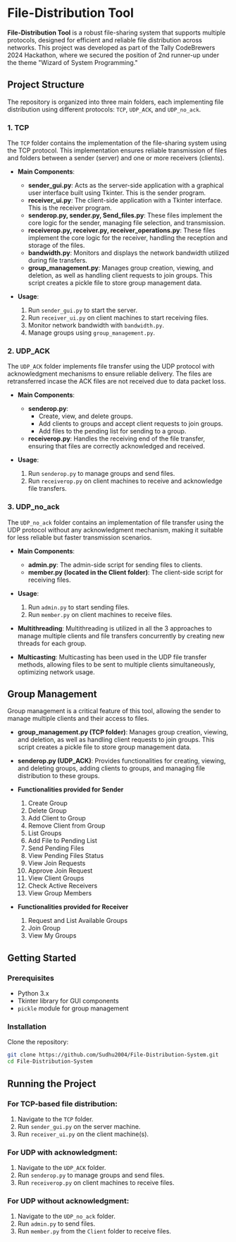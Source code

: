 # File-Distribution Tool

**File-Distribution Tool** is a robust file-sharing system that supports multiple protocols, designed for efficient and reliable file distribution across networks. This project was developed as part of the Tally CodeBrewers 2024 Hackathon, where we secured the position of 2nd runner-up under the theme "Wizard of System Programming."

## Project Structure

The repository is organized into three main folders, each implementing file distribution using different protocols: `TCP`, `UDP_ACK`, and `UDP_no_ack`.

### 1. TCP

The `TCP` folder contains the implementation of the file-sharing system using the TCP protocol. This implementation ensures reliable transmission of files and folders between a sender (server) and one or more receivers (clients).

- **Main Components**:
  - **sender_gui.py**: Acts as the server-side application with a graphical user interface built using Tkinter. This is the sender program.
  - **receiver_ui.py**: The client-side application with a Tkinter interface. This is the receiver program.
  - **senderop.py, sender.py, Send_files.py**: These files implement the core logic for the sender, managing file selection, and transmission.
  - **receiverop.py, receiver.py, receiver_operations.py**: These files implement the core logic for the receiver, handling the reception and storage of the files.
  - **bandwidth.py**: Monitors and displays the network bandwidth utilized during file transfers.
  - **group_management.py**: Manages group creation, viewing, and deletion, as well as handling client requests to join groups. This script creates a pickle file to store group management data.

- **Usage**:
  1. Run `sender_gui.py` to start the server.
  2. Run `receiver_ui.py` on client machines to start receiving files.
  3. Monitor network bandwidth with `bandwidth.py`.
  4. Manage groups using `group_management.py`.

### 2. UDP_ACK

The `UDP_ACK` folder implements file transfer using the UDP protocol with acknowledgment mechanisms to ensure reliable delivery. The files are retransferred incase the ACK files are not received due to data packet loss.

- **Main Components**:
  - **senderop.py**: 
    - Create, view, and delete groups.
    - Add clients to groups and accept client requests to join groups.
    - Add files to the pending list for sending to a group.
  - **receiverop.py**: Handles the receiving end of the file transfer, ensuring that files are correctly acknowledged and received.

- **Usage**:
  1. Run `senderop.py` to manage groups and send files.
  2. Run `receiverop.py` on client machines to receive and acknowledge file transfers.

### 3. UDP_no_ack

The `UDP_no_ack` folder contains an implementation of file transfer using the UDP protocol without any acknowledgment mechanism, making it suitable for less reliable but faster transmission scenarios.

- **Main Components**:
  - **admin.py**: The admin-side script for sending files to clients.
  - **member.py (located in the Client folder)**: The client-side script for receiving files.

- **Usage**:
  1. Run `admin.py` to start sending files.
  2. Run `member.py` on client machines to receive files.


- **Multithreading**: Multithreading is utilized in all the 3 approaches to manage multiple clients and file transfers concurrently by creating new threads for each group.
- **Multicasting**: Multicasting has been used in the UDP file transfer methods, allowing files to be sent to multiple clients simultaneously, optimizing network usage.
  
## Group Management

Group management is a critical feature of this tool, allowing the sender to manage multiple clients and their access to files.

- **group_management.py (TCP folder)**: Manages group creation, viewing, and deletion, as well as handling client requests to join groups. This script creates a pickle file to store group management data.

- **senderop.py (UDP_ACK)**: Provides functionalities for creating, viewing, and deleting groups, adding clients to groups, and managing file distribution to these groups.

- **Functionalities provided for Sender**
  1. Create Group
  2. Delete Group
  3. Add Client to Group
  4. Remove Client from Group
  5. List Groups
  6. Add File to Pending List
  7. Send Pending Files
  8. View Pending Files Status
  9. View Join Requests
  10. Approve Join Request
  11. View Client Groups
  12. Check Active Receivers
  13. View Group Members
      
- **Functionalities provided for Receiver**
  1. Request and List Available Groups
  2. Join Group
  3. View My Groups
     
## Getting Started

### Prerequisites

- Python 3.x
- Tkinter library for GUI components
- `pickle` module for group management

### Installation

Clone the repository:

```bash
git clone https://github.com/Sudhu2004/File-Distribution-System.git
cd File-Distribution-System
```
## Running the Project

### For TCP-based file distribution:

1. Navigate to the `TCP` folder.
2. Run `sender_gui.py` on the server machine.
3. Run `receiver_ui.py` on the client machine(s).

### For UDP with acknowledgment:

1. Navigate to the `UDP_ACK` folder.
2. Run `senderop.py` to manage groups and send files.
3. Run `receiverop.py` on client machines to receive files.

### For UDP without acknowledgment:

1. Navigate to the `UDP_no_ack` folder.
2. Run `admin.py` to send files.
3. Run `member.py` from the `Client` folder to receive files.

